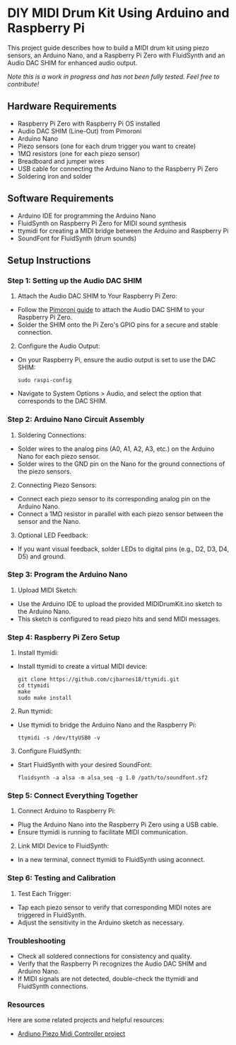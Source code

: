 # DIY MIDI Drum Kit Using Arduino and Raspberry Pi

This project guide describes how to build a MIDI drum kit using piezo sensors, an Arduino Nano, and a Raspberry Pi Zero with FluidSynth and an Audio DAC SHIM for enhanced audio output.

*Note this is a work in progress and has not been fully tested. Feel free to contribute!*

## Hardware Requirements

* Raspberry Pi Zero with Raspberry Pi OS installed
* Audio DAC SHIM (Line-Out) from Pimoroni
* Arduino Nano
* Piezo sensors (one for each drum trigger you want to create)
* 1MΩ resistors (one for each piezo sensor)
* Breadboard and jumper wires
* USB cable for connecting the Arduino Nano to the Raspberry Pi Zero
* Soldering iron and solder

## Software Requirements

* Arduino IDE for programming the Arduino Nano
* FluidSynth on Raspberry Pi Zero for MIDI sound synthesis
* ttymidi for creating a MIDI bridge between the Arduino and Raspberry Pi
* SoundFont for FluidSynth (drum sounds)

## Setup Instructions

### Step 1: Setting up the Audio DAC SHIM

1. Attach the Audio DAC SHIM to Your Raspberry Pi Zero:

  * Follow the [Pimoroni guide](https://shop.pimoroni.com/products/audio-dac-shim-line-out) to attach the Audio DAC SHIM to your Raspberry Pi Zero.
  * Solder the SHIM onto the Pi Zero's GPIO pins for a secure and stable connection.

2. Configure the Audio Output:

  * On your Raspberry Pi, ensure the audio output is set to use the DAC SHIM:
    ```
    sudo raspi-config
    ```
  * Navigate to System Options > Audio, and select the option that corresponds to the DAC SHIM.

### Step 2: Arduino Nano Circuit Assembly

1. Soldering Connections:

  * Solder wires to the analog pins (A0, A1, A2, A3, etc.) on the Arduino Nano for each piezo sensor.
  * Solder wires to the GND pin on the Nano for the ground connections of the piezo sensors.

2. Connecting Piezo Sensors:

  * Connect each piezo sensor to its corresponding analog pin on the Arduino Nano.
  * Connect a 1MΩ resistor in parallel with each piezo sensor between the sensor and the Nano.

3. Optional LED Feedback:

  * If you want visual feedback, solder LEDs to digital pins (e.g., D2, D3, D4, D5) and ground.

### Step 3: Program the Arduino Nano

1. Upload MIDI Sketch:

  * Use the Arduino IDE to upload the provided MIDIDrumKit.ino sketch to the Arduino Nano.
  * This sketch is configured to read piezo hits and send MIDI messages.

### Step 4: Raspberry Pi Zero Setup

1. Install ttymidi:

  * Install ttymidi to create a virtual MIDI device:

    ```
    git clone https://github.com/cjbarnes18/ttymidi.git
    cd ttymidi
    make
    sudo make install
    ```

2. Run ttymidi:

  * Use ttymidi to bridge the Arduino Nano and the Raspberry Pi:

    ```
    ttymidi -s /dev/ttyUSB0 -v
    ```

3. Configure FluidSynth:

  * Start FluidSynth with your desired SoundFont:
    
    ```
    fluidsynth -a alsa -m alsa_seq -g 1.0 /path/to/soundfont.sf2
    ````

### Step 5: Connect Everything Together

1. Connect Arduino to Raspberry Pi:

  * Plug the Arduino Nano into the Raspberry Pi Zero using a USB cable.
  * Ensure ttymidi is running to facilitate MIDI communication.

2. Link MIDI Device to FluidSynth:

  * In a new terminal, connect ttymidi to FluidSynth using aconnect.

### Step 6: Testing and Calibration

1.  Test Each Trigger:
    
  * Tap each piezo sensor to verify that corresponding MIDI notes are triggered in FluidSynth.
  * Adjust the sensitivity in the Arduino sketch as necessary.

### Troubleshooting

* Check all soldered connections for consistency and quality.
* Verify that the Raspberry Pi recognizes the Audio DAC SHIM and Arduino Nano.
* If MIDI signals are not detected, double-check the ttymidi and FluidSynth connections.

### Resources

Here are some related projects and helpful resources:

* [Ardiuno Piezo Midi Controller project](https://diyelectromusic.wordpress.com/2020/07/19/arduino-piezo-midi-controller/)





